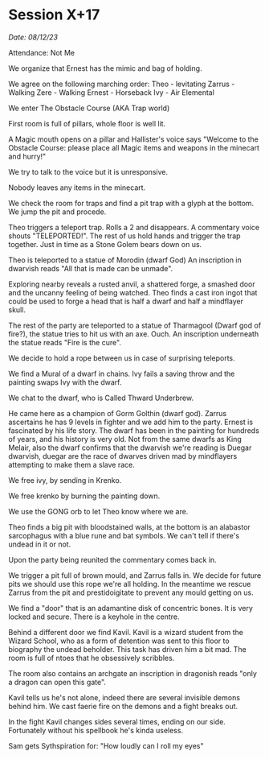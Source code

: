 # Session X+17

_Date: 08/12/23_

Attendance: Not Me

We organize that Ernest has the mimic and bag of holding.

We agree on the following marching order:
Theo - levitating
Zarrus  - Walking
Zere - Walking
Ernest - Horseback
Ivy - Air Elemental

We enter The Obstacle Course (AKA Trap world)

First room is full of pillars, whole floor is well lit.

A Magic mouth opens on a pillar and Hallister's voice says "Welcome to the Obstacle Course: please place all Magic items and weapons in the minecart and hurry!"

We try to talk to the voice but it is unresponsive.

Nobody leaves any items in the minecart.

We check the room for traps and find a pit trap with a glyph at the bottom. We jump the pit and procede.

Theo triggers a teleport trap. Rolls a 2 and disappears. A commentary voice shouts "TELEPORTED!". The rest of us hold hands and trigger the trap together. Just in time as a Stone Golem bears down on us.

Theo is teleported to a statue of Morodin (dwarf God) An inscription in dwarvish reads "All that is made can be unmade".

Exploring nearby reveals a rusted anvil, a shattered forge, a smashed door and the uncanny feeling of being watched.
Theo finds a cast iron ingot that could be used to forge a head that is half a dwarf and half a mindflayer skull.

The rest of the party are teleported to a statue of Tharmagool (Dwarf god of fire?), the statue tries to hit us with an axe. Ouch. 
An inscription underneath the statue reads "Fire is the cure".

We decide to hold a rope between us in case of surprising teleports.

We find a Mural of a dwarf in chains. Ivy fails a saving throw and the painting swaps Ivy with the dwarf. 

We chat to the dwarf, who is Called Thward Underbrew.

He came here as a champion of Gorm Golthin (dwarf god). Zarrus ascertains he has 9 levels in fighter and we add him to the party. Ernest is fascinated by his life story. The dwarf has been in the painting for hundreds of years, and his history is very old. Not from the same dwarfs as King Melair, also the dwarf confirms that the dwarvish we're reading is Duegar dwarvish, duegar are the race of dwarves driven mad by mindflayers attempting to make them a slave race.

We free ivy, by sending in Krenko.

We free krenko by burning the painting down.

We use the GONG orb to let Theo know where we are.

Theo finds a big pit with bloodstained walls, at the bottom is an alabastor sarcophagus with a blue rune and bat symbols. We can't tell if there's undead in it or not.

Upon the party being reunited the commentary comes back in.

We trigger a pit full of brown mould, and Zarrus falls in.
We decide for future pits we should use this rope we're all holding.
In the meantime we rescue Zarrus from the pit and prestidoigitate to prevent any mould getting on us.

We find a "door" that is an adamantine disk of concentric bones. It is very locked and secure. There is a keyhole in the centre.

Behind a different door we find Kavil. Kavil is a wizard student from the Wizard School, who as a form of detention was sent to this floor to biography the undead beholder. This task has driven him a bit mad. The room is full of ntoes that he obsessively scribbles.

The room also contains an archgate an inscription in dragonish reads "only a dragon can open this gate".

Kavil tells us he's not alone, indeed there are several invisible demons behind him. We cast faerie fire on the demons and a fight breaks out.

In the fight Kavil changes sides several times, ending on our side.
Fortunately without his spellbook he's kinda useless.

Sam gets Sythspiration for:
"How loudly can I roll my eyes"